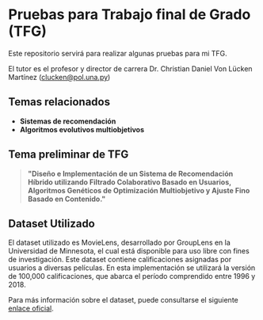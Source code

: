 # Pruebas para Trabajo final de Grado (TFG)

Este repositorio servirá para realizar algunas pruebas para mi TFG.

El tutor es el profesor y director de carrera Dr. Christian Daniel Von Lücken Martínez (clucken@pol.una.py)

## Temas relacionados

- **Sistemas de recomendación**
- **Algoritmos evolutivos multiobjetivos**

## Tema preliminar de TFG

> **"Diseño e Implementación de un Sistema de Recomendación Híbrido utilizando Filtrado Colaborativo Basado en Usuarios, Algoritmos Genéticos de Optimización Multiobjetivo y Ajuste Fino Basado en Contenido."**

## Dataset Utilizado

El dataset utilizado es MovieLens, desarrollado por GroupLens en la Universidad de Minnesota, el cual está disponible para uso libre con fines de investigación. Este dataset contiene calificaciones asignadas por usuarios a diversas películas. En esta implementación se utilizará la versión de 100,000 calificaciones, que abarca el período comprendido entre 1996 y 2018.

Para más información sobre el dataset, puede consultarse el siguiente [enlace oficial](https://grouplens.org/datasets/movielens/).
